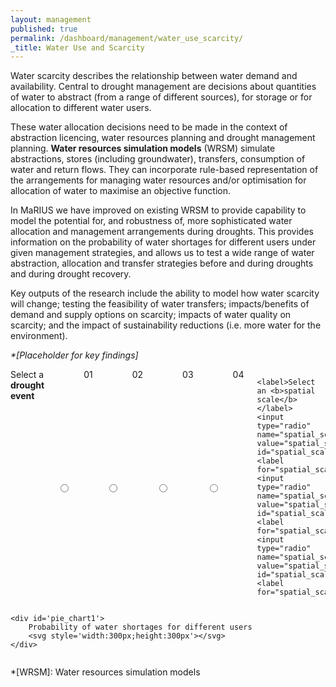 ```yaml
---
layout: management
published: true
permalink: /dashboard/management/water_use_scarcity/
_title: Water Use and Scarcity
---
```


Water scarcity describes the relationship between water demand and availability. Central to drought management are decisions about quantities of water to abstract (from a range of different sources), for storage or for allocation to different water users. 

These water allocation decisions need to be made in the context of abstraction licencing, water resources planning and drought management planning.  **Water resources simulation models** (WRSM) simulate abstractions, stores (including groundwater), transfers, consumption of water and return flows. They can incorporate rule-based representation of the arrangements for managing water resources and/or optimisation for allocation of water to maximise an objective function.

In MaRIUS we have improved on existing WRSM to provide capability to model the potential for, and robustness of, more sophisticated water allocation and management arrangements during droughts. This provides information on the probability of water shortages for different users under given management strategies, and allows us to test a wide range of water abstraction, allocation and transfer strategies before and during droughts and during drought recovery.

Key outputs of the research include the ability to model how water scarcity will change; testing the feasibility of water transfers; impacts/benefits of demand and supply options on scarcity; impacts of water quality on scarcity; and the impact of sustainability reductions (i.e. more water for the environment).

_*[Placeholder for key findings]_


<div class="large-6 medium-6 columns">
	<label>Select a <b>drought event</b></label>
	<input type="radio" name="drought_event" value="drought_event_01" id="drought_event_01"><label for="drought_event_01">01</label>
	<input type="radio" name="drought_event" value="drought_event_02" id="drought_event_02"><label for="drought_event_02">02</label>
	<input type="radio" name="drought_event" value="drought_event_03" id="drought_event_03"><label for="drought_event_03">03</label>
	<input type="radio" name="drought_event" value="drought_event_04" id="drought_event_04"><label for="drought_event_04">04</label>

	<label>Select an <b>spatial scale</b></label>
	<input type="radio" name="spatial_scale" value="spatial_scale_thames" id="spatial_scale_thames"><label for="spatial_scale_thames">Thames</label>
	<input type="radio" name="spatial_scale" value="spatial_scale_severn" id="spatial_scale_severn"><label for="spatial_scale_severn">Severn</label>
	<input type="radio" name="spatial_scale" value="spatial_scale_england" id="spatial_scale_england"><label for="spatial_scale_england">England</label>
</div>


<div class="large-6 medium-6 columns">
    <!-- <div id='sgnb_chart1' style='width: 100%'>
    	Allocation of abstracted water to users
		<svg style='height:300px' />
	</div> -->

	<div id='pie_chart1'>
		Probability of water shortages for different users
		<svg style='width:300px;height:300px'></svg>
	</div>
</div>

<script src='{{ site.baseurl }}/assets/js/pie_chart.js' type='text/javascript'> </script>
*[WRSM]: Water resources simulation models